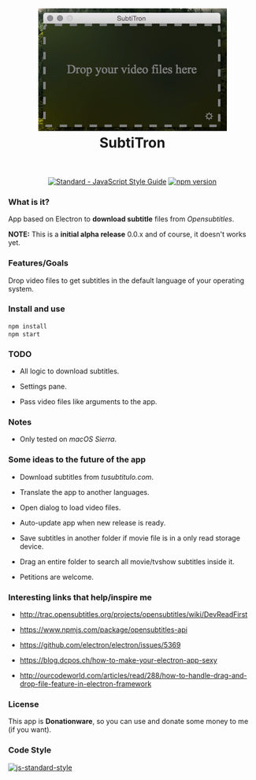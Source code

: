 <h1 align="center">
  <img src="screenshot01.png" alt="Subtitron">
  <br>
  SubtiTron
  <br>
  <br>
</h1>

<p align="center">
  <a href="http://standardjs.com"><img src="https://img.shields.io/badge/code_style-standard-brightgreen.svg" alt="Standard - JavaScript Style Guide"></a>
  <a href="https://www.npmjs.com/package/standard"><img src="https://img.shields.io/npm/v/standard.svg" alt="npm version"></a>
</p>

### What is it?

App based on Electron to **download subtitle** files from *Opensubtitles*.

**NOTE:** This is a **initial alpha release** 0.0.x and of course, it doesn't works yet.

### Features/Goals

Drop video files to get subtitles in the default language of your operating system.

### Install and use

```
npm install
npm start
```

### TODO

* All logic to download subtitles.

* Settings pane.

* Pass video files like arguments to the app.

### Notes

* Only tested on *macOS Sierra*.

### Some ideas to the future of the app

* Download subtitles from *tusubtitulo.com*.

* Translate the app to another languages.

* Open dialog to load video files.

* Auto-update app when new release is ready.

* Save subtitles in another folder if movie file is in a only read storage device.

* Drag an entire folder to search all movie/tvshow subtitles inside it.

* Petitions are welcome.

### Interesting links that help/inspire me

* http://trac.opensubtitles.org/projects/opensubtitles/wiki/DevReadFirst

* https://www.npmjs.com/package/opensubtitles-api

* https://github.com/electron/electron/issues/5369

* https://blog.dcpos.ch/how-to-make-your-electron-app-sexy

* http://ourcodeworld.com/articles/read/288/how-to-handle-drag-and-drop-file-feature-in-electron-framework

### License

This app is **Donationware**, so you can use and donate some money to me (if you want).

### Code Style

[![js-standard-style](https://cdn.rawgit.com/feross/standard/master/badge.svg)](https://github.com/feross/standard)
